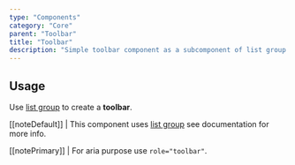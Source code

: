 ```yaml
---
type: "Components"
category: "Core"
parent: "Toolbar"
title: "Toolbar"
description: "Simple toolbar component as a subcomponent of list group."
---
```


## Usage

Use [list group](/components/core/list-group) to create a **toolbar**.

[[noteDefault]]
| This component uses [list group](/components/core/list-group) see documentation for more info.

[[notePrimary]]
| For aria purpose use `role="toolbar"`.

<demo>
  <demoinline src="demos/components/core/toolbar/usage">
  </demoinline>
</demo>
